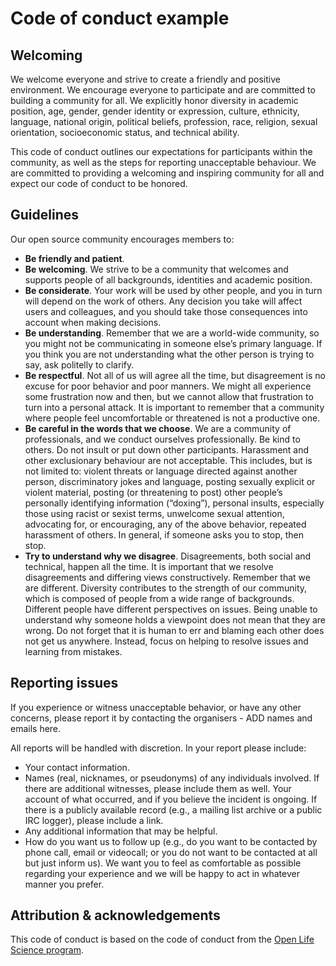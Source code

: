 # Code of conduct example
## Welcoming
We welcome everyone and strive to create a friendly and positive environment. We encourage everyone to participate and are committed to building a community for all. We explicitly honor diversity in academic position, age, gender, gender identity or expression, culture, ethnicity, language, national origin, political beliefs, profession, race, religion, sexual orientation, socioeconomic status, and technical ability.

This code of conduct outlines our expectations for participants within the community, as well as the steps for reporting unacceptable behaviour. We are committed to providing a welcoming and inspiring community for all and expect our code of conduct to be honored.

## Guidelines ##
Our open source community encourages members to:
- **Be friendly and patient**.
- **Be welcoming**. We strive to be a community that welcomes and supports people of all backgrounds, identities and academic position.
- **Be considerate**. Your work will be used by other people, and you in turn will depend on the work of others. Any decision you take will affect users and colleagues, and you should take those consequences into account when making decisions.
- **Be understanding**. Remember that we are a world-wide community, so you might not be communicating in someone else’s primary language. If you think you are not understanding what the other person is trying to say, ask politelly to clarify.
- **Be respectful**. Not all of us will agree all the time, but disagreement is no excuse for poor behavior and poor manners. We might all experience some frustration now and then, but we cannot allow that frustration to turn into a personal attack. It is important to remember that a community where people feel uncomfortable or threatened is not a productive one.
- **Be careful in the words that we choose**. We are a community of professionals, and we conduct ourselves professionally. Be kind to others. Do not insult or put down other participants. Harassment and other exclusionary behaviour are not acceptable. This includes, but is not limited to: violent threats or language directed against another person, discriminatory jokes and language, posting sexually explicit or violent material, posting (or threatening to post) other people’s personally identifying information (“doxing”), personal insults, especially those using racist or sexist terms, unwelcome sexual attention, advocating for, or encouraging, any of the above behavior, repeated harassment of others. In general, if someone asks you to stop, then stop.
- **Try to understand why we disagree**. Disagreements, both social and technical, happen all the time. It is important that we resolve disagreements and differing views constructively. Remember that we are different. Diversity contributes to the strength of our community, which is composed of people from a wide range of backgrounds. Different people have different perspectives on issues. Being unable to understand why someone holds a viewpoint does not mean that they are wrong. Do not forget that it is human to err and blaming each other does not get us anywhere. Instead, focus on helping to resolve issues and learning from mistakes.

## Reporting issues
If you experience or witness unacceptable behavior, or have any other concerns, please report it by contacting the organisers - ADD names and emails here.

All reports will be handled with discretion. In your report please include:
- Your contact information.
- Names (real, nicknames, or pseudonyms) of any individuals involved. If there are additional witnesses, please include them as well. Your account of what occurred, and if you believe the incident is ongoing. If there is a publicly available record (e.g., a mailing list archive or a public IRC logger), please include a link.
- Any additional information that may be helpful.
- How do you want us to follow up (e.g., do you want to be contacted by phone call, email or videocall; or you do not want to be contacted at all but just inform us). We want you to feel as comfortable as possible regarding your experience and we will be happy to act in whatever manner you prefer.

## Attribution & acknowledgements
This code of conduct is based on the code of conduct from the [Open Life Science program](https://openlifesci.org/code-of-conduct).
